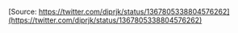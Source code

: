 [Source: https://twitter.com/diprjk/status/1367805338804576262](https://twitter.com/diprjk/status/1367805338804576262)